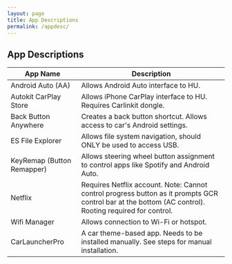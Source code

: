 ```yaml
---
layout: page
title: App Descriptions
permalink: /appdesc/
---
```


## App Descriptions

| App Name             | Description                                |
|----------------------|--------------------------------------------|
| Android Auto (AA)   | Allows Android Auto interface to HU.        |
| Autokit CarPlay Store | Allows iPhone CarPlay interface to HU. Requires Carlinkit dongle. |
| Back Button Anywhere | Creates a back button shortcut. Allows access to car's Android settings. |
| ES File Explorer     | Allows file system navigation, should ONLY be used to access USB. |
| KeyRemap (Button Remapper) | Allows steering wheel button assignment to control apps like Spotify and Android Auto. |
| Netflix              | Requires Netflix account. Note: Cannot control progress button as it prompts GCR control bar at the bottom (AC control). Rooting required for control. |
| Wifi Manager         | Allows connection to Wi-Fi or hotspot.      |
| CarLauncherPro       | A car theme-based app. Needs to be installed manually. See steps for manual installation. |

